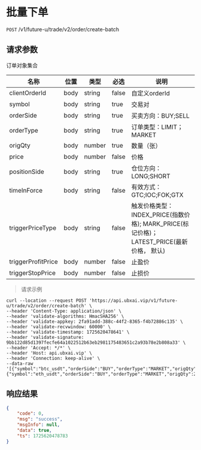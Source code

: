 # 批量下单

`POST` /v1/future-u/trade/v2/order/create-batch

## 请求参数

订单对象集合

| 名称                 | 位置   | 类型     | 必选    | 说明                                                                |
|--------------------|------|--------|-------|-------------------------------------------------------------------|
| clientOrderId      | body | string | false | 自定义orderId                                                        |
| symbol             | body | string | true  | 交易对                                                               |
| orderSide          | body | string | true  | 买卖方向：BUY;SELL                                                     |
| orderType          | body | string | true  | 订单类型：LIMIT；MARKET                                                 |
| origQty            | body | number | true  | 数量（张）                                                             |
| price              | body | number | false | 价格                                                                |
| positionSide       | body | string | true  | 仓位方向：LONG;SHORT                                                   |
| timeInForce        | body | string | false | 有效方式：GTC;IOC;FOK;GTX                                              |
| triggerPriceType   | body | string | false | 触发价格类型：INDEX_PRICE(指数价格); MARK_PRICE(标记价格)；LATEST_PRICE(最新价格， 默认) |
| triggerProfitPrice | body | number | false | 止盈价                                                               |
| triggerStopPrice   | body | number | false | 止损价                                                               |


> 请求示例

```shell
curl --location --request POST 'https://api.ubxai.vip/v1/future-u/trade/v2/order/create-batch' \
--header 'Content-Type: application/json' \
--header 'validate-algorithms: HmacSHA256' \
--header 'validate-appkey: 2fa91add-388c-44f2-8365-f4b72886c135' \
--header 'validate-recvwindow: 60000' \
--header 'validate-timestamp: 1725620478641' \
--header 'validate-signature: 9bb122d85d1397fecfe64a1022512b63eb2981175483651c2a93b78e2b808a33' \
--header 'Accept: */*' \
--header 'Host: api.ubxai.vip' \
--header 'Connection: keep-alive' \
--data-raw '[{"symbol":"btc_usdt","orderSide":"BUY","orderType":"MARKET","origQty":20,"positionSide":"LONG","timeInForce":"IOC","triggerPriceType":"INDEX_PRICE"},{"symbol":"eth_usdt","orderSide":"BUY","orderType":"MARKET","origQty":20,"positionSide":"LONG","timeInForce":"IOC","triggerPriceType":"INDEX_PRICE"}]'

```

## 响应结果

```json
{
    "code": 0,
    "msg": "success",
    "msgInfo": null,
    "data": true,
    "ts": 1725620478783
}
```

